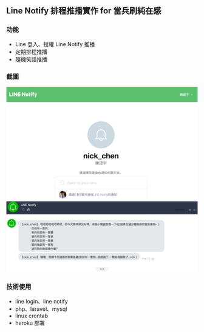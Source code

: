 ## Line Notify 排程推播實作 for 當兵刷純在感

### 功能
- Line 登入、授權 Line Notify 推播 
- 定期排程推播
- 隨機笑話推播

### 截圖

![Line登入授權](./public/docs/screenshot_auth.png)
![推播畫面](./public/docs/screenshot_notification.png)

### 技術使用
- line login、line notify
- php、laravel、mysql
- linux crontab
- heroku 部署
